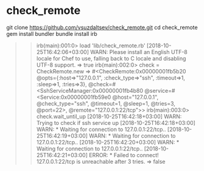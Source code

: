 # check_remote
git clone https://github.com/vsuzdaltsev/check_remote.git
cd check_remote
gem install bundler
bundle install
irb
>>irb(main):001:0> load 'lib/check_remote.rb'
[2018-10-25T16:42:06+03:00] WARN: Please install an English UTF-8 locale for Chef to use, falling back to C locale and disabling UTF-8 support.
=> true
irb(main):002:0> check = CheckRemote.new
=> #<CheckRemote:0x00000001fb5b20 @opts={:host=>"127.0.0.1", :check_type=>"ssh", :timeout=>1, :sleep=>1, :tries=>3}, @check=#<SshServiceManager:0x00000001fb4b80 @service=#<Service:0x00000001fb59e0 @host="127.0.0.1", @check_type="ssh", @timeout=1, @sleep=1, @tries=3, @port=22>, @remote="127.0.0.1:22/tcp">>
irb(main):003:0> check.wait_until_up
[2018-10-25T16:42:18+03:00] WARN: Trying to check if ssh service up
[2018-10-25T16:42:18+03:00] WARN: * Waiting for connection to 127.0.0.1:22/tcp..
[2018-10-25T16:42:19+03:00] WARN: * Waiting for connection to 127.0.0.1:22/tcp..
[2018-10-25T16:42:20+03:00] WARN: * Waiting for connection to 127.0.0.1:22/tcp..
[2018-10-25T16:42:21+03:00] ERROR: * Failed to connect! 127.0.0.1:22/tcp is unreachable after 3 tries.
=> false
